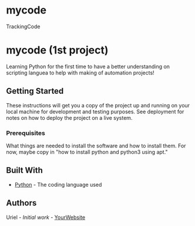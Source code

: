 # mycode
TrackingCode
# mycode (1st project)

Learning Python for the first time to have a better understanding on scripting languea to help with making of automation projects!

## Getting Started

These instructions will get you a copy of the project up and running on your local machine
for development and testing purposes. See deployment for notes on how to deploy the project
on a live system.

### Prerequisites

What things are needed to install the software and how to install them. For now, maybe copy in
"how to install python and python3 using apt."

## Built With

* [Python](https://www.python.org/) - The coding language used

## Authors

Uriel - *Initial work* - [YourWebsite](https://example.com/)
